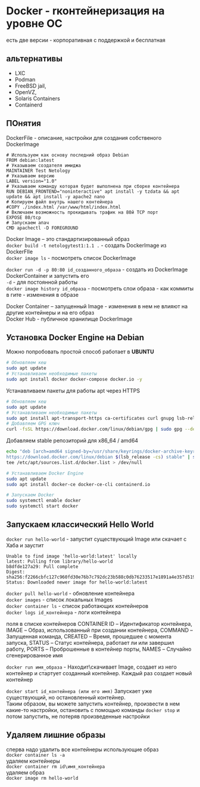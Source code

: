# Docker - rконтейнеризация на уровне ОС

есть две версии - корпоративная с поддержкой и бесплатная

## альтернативы
* LXC
* Podman
* FreeBSD jail,
* OpenVZ,
* Solaris Containers
* Containerd

## ПОнятия
DockerFile - описание, настройки для создания собственого DockerImage
```
# Используем как основу последний образ Debian
FROM debian:latest
# Указываем создателя имиджа
MAINTAINER Test Netology
# Указываем версию
LABEL version="1.0"
# Указываем команду которая будет выполнена при сборке контейнера
RUN DEBIAN_FRONTEND="noninteractive" apt install -y tzdata && apt
update && apt install -y apache2 nano
# Копируем файл внутрь нашего контейнера
#COPY ./index.html /var/www/html/index.html
# Включаем возможность прокидывать трафик на 80й TCP порт
EXPOSE 80/tcp
# Запускаем апач
CMD apachectl -D FOREGROUND
```
Docker Image – это стандартизированный образ\
`docker build -t netologytest1:1.1 .` - создать DockerImage из DockerFIle\
`docker image ls` - посмотреть список DockerImage

`docker run -d -p 80:80 id_созданного_образа` - создать из DockerImage DockerContainer  и запустить его\
`-d` - для постоянной работы\
`docker image history id_образа` - посмотреть слои образа - как коммиты в гите - изменения в образе

Docker Container – запущенный Image - изменения в нем не влияют на другие контейнеры и на его образ\
Docker Hub - публичное хранилище DockerImage

## Установка Docker Engine на Debian
Можно попробовать простой способ работает в **UBUNTU**
```bash
# Обновляем кеш
sudo apt update
# Устанавливаем необходимые пакеты
sudo apt install docker docker-compose docker.io -y
```



Устанавливаем пакеты для работы apt через HTTPS
```bash
# Обновляем кеш
sudo apt update
# Устанавливаем необходимые пакеты
sudo apt install apt-transport-https ca-certificates curl gnupg lsb-release
# Добавляем GPG ключ
curl -fsSL https://download.docker.com/linux/debian/gpg | sudo gpg --dearmor -o /usr/share/keyrings/docker-archive-keyring.gpg
```

Добавляем stable репозиторий для x86_64 / amd64
```bash
echo "deb [arch=amd64 signed-by=/usr/share/keyrings/docker-archive-keyring.gpg] \
https://download.docker.com/linux/debian $(lsb_release -cs) stable" | sudo \
tee /etc/apt/sources.list.d/docker.list > /dev/null

# Устанавливаем Docker Engine
sudo apt update
sudo apt install docker-ce docker-ce-cli containerd.io

# Запускаем Docker
sudo systemctl enable docker
sudo systemctl start docker
```
## Запускаем классический Hello World
`docker run hello-world` - запустит существующий Image или скачает с Хаба и заустит
```
Unable to find image 'hello-world:latest' locally
latest: Pulling from library/hello-world
b8dfde127a29: Pull complete
Digest: sha256:f2266cbfc127c960fd30e76b7c792dc23b588c0db76233517e1891a4e357d519
Status: Downloaded newer image for hello-world:latest
```
`docker pull hello-world` - обновление контейнера\
`docker images`  - список локальных Images\
`docker container ls` - список работающих контейнеров\
`docker logs id_контейнера` - логи контейнера

поля в списке контейнеров CONTAINER ID – Идентификатор контейнера,  IMAGE – Образ, использованный при создании контейнера, COMMAND – Запущенная команда,  CREATED – Время, прошедшее с момента запуска,  STATUS – Статус контейнера, работает ли или завершил работу, PORTS – Проброшенные в контейнер порты,  NAMES – Случайно сгенерированное имя

`docker run имя_образа` - Находит\скачивает Image, создает из него контейнер и стартует созданный контейнер. Каждый раз создает новый контейнер

`docker start id_контейнера (или его имя)` Запускает уже существующий, но остановленный контейнер.\
Таким образом, вы можете запустить контейнер, произвести в нем какие-то настройки, остановить с помощью команды `docker stop` и потом запустить, не потеряв произведенные настройки

## Удаляем лишние образы
сперва надо удалить все контейнеры использующие образ \
`docker container ls -a`\
удаляем контейнеры\
`docker container rm id\имя_контейнера`\
удаляем образ \
`docker image rm hello-world`


